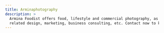 ```yaml
---
title: Arminaphotography
description: >
  Armina Foodist offers food, lifestyle and commercial photography, as well as
  related design, marketing, business consulting, etc. Contact now to know more.
---
```


